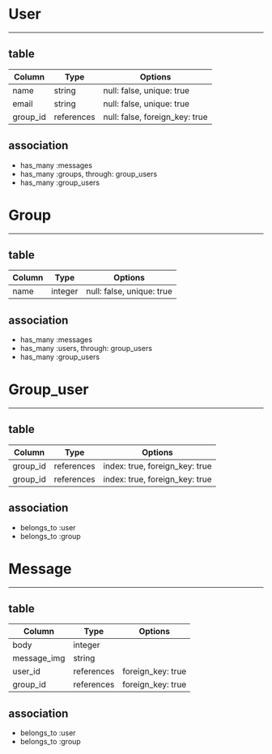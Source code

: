 <!-- #モデル名

##テーブル名
## table
|Column|Type|Options|
|------|----|-------|

##アソシエーション
 - アソシエーションの記述

 -->

# User
---
## table
|Column|Type|Options|
|------|----|-------|
|name|string|null: false, unique: true|
|email|string|null: false, unique: true|
|group_id|references|null: false, foreign_key: true|

## association
  - has_many :messages
  - has_many :groups, through: group_users
  - has_many :group_users

# Group
---

## table
|Column|Type|Options|
|------|----|-------|
|name|integer|null: false, unique: true|

## association
  - has_many :messages
  - has_many :users, through: group_users
  - has_many :group_users

# Group_user
---
## table
|Column|Type|Options|
|------|----|-------|
|group_id|references|index: true, foreign_key: true|
|group_id|references|index: true, foreign_key: true|

## association
  - belongs_to :user
  - belongs_to :group

# Message
---

## table
|Column|Type|Options|
|------|----|-------|
|body|integer||
|message_img|string||
|user_id|references|foreign_key: true|
|group_id|references|foreign_key: true|

## association
  - belongs_to :user
  - belongs_to :group
